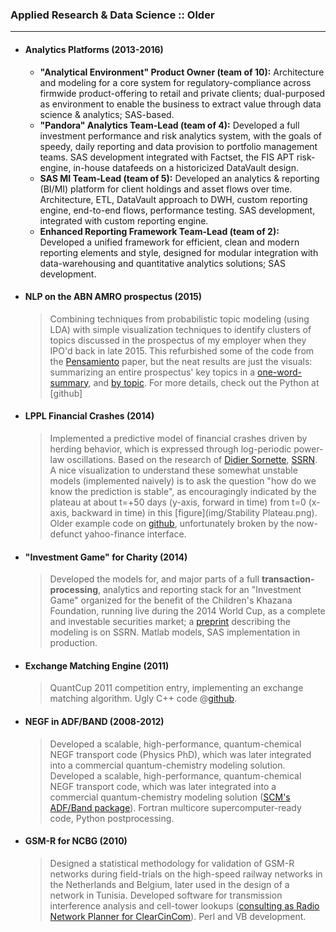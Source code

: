 <!-- ## Applied Projects -->

### Applied Research & Data Science :: Older
---------------
* #### Analytics Platforms (2013-2016)
	>
	* **"Analytical Environment"  Product Owner (team of 10):** Architecture and modeling for a core system for regulatory-compliance across firmwide product-offering to retail and private clients; dual-purposed as environment to enable the business to extract value through data science & analytics; SAS-based.
	* **"Pandora" Analytics Team-Lead (team of 4):** Developed a full investment performance and risk analytics system, with the goals of speedy, daily reporting and data provision to portfolio management teams. SAS development integrated with Factset, the FIS APT risk-engine, in-house datafeeds on a historicized DataVault design.
	* **SAS MI Team-Lead (team of 5):** Developed an analytics & reporting (BI/MI) platform for client holdings and asset flows over time. Architecture, ETL, DataVault approach to DWH, custom reporting engine, end-to-end flows, performance testing. SAS development, integrated with custom reporting engine.
	* **Enhanced Reporting Framework Team-Lead (team of 2):** Developed a unified framework for efficient, clean and modern reporting elements and style, designed for modular integration with data-warehousing and quantitative analytics solutions; SAS development.



* #### NLP on the ABN AMRO prospectus (2015)
    > Combining techniques from probabilistic topic modeling (using LDA) with simple visualization techniques to identify clusters of topics discussed in the prospectus of my employer when they IPO'd back in late 2015. This refurbished some of the code from the [Pensamiento](http://revistas.upcomillas.es/index.php/pensamiento/article/view/6590) paper, but the neat results are just the visuals: summarizing an entire prospectus' key topics in a [one-word-summary](img/Topics1.png), and [by topic](img/Topics3a.png). For more details, check out the Python at [github]

* #### LPPL Financial Crashes (2014)
	> Implemented a predictive model of financial crashes driven by herding behavior, which is expressed through log-periodic power-law oscillations. Based on the research of [Didier Sornette](http://www.er.ethz.ch/), [SSRN](https://papers.ssrn.com/sol3/cf_dev/AbsByAuth.cfm?per_id=190544). A nice visualization to understand these somewhat unstable models (implemented naively) is to ask the question "how do we know the prediction is stable", as encouragingly indicated by the plateau at about t=+50 days (y-axis, forward in time) from t=0 (x-axis, backward in time) in this [figure](img/Stability Plateau.png). Older example code on [github](https://github.com/cjoverzijl/lppl-model-r), unfortunately broken by the now-defunct yahoo-finance interface.
	

* #### "Investment Game" for Charity (2014)
    > Developed the models for, and major parts of a full **transaction-processing**, analytics and reporting stack for an "Investment Game" organized for the benefit of the Children's Khazana Foundation, running live during the 2014 World Cup, as a complete and investable securities market; a [preprint](https://papers.ssrn.com/sol3/papers.cfm?abstract_id=3273905) describing the modeling is on SSRN. Matlab models, SAS implementation in production.




* #### Exchange Matching Engine (2011)
	> QuantCup 2011 competition entry, implementing an exchange matching algorithm.
	Ugly C++ code @[github](https://github.com/cjoverzijl/quantcup-2011).


* #### NEGF in ADF/BAND (2008-2012)
	> Developed a scalable, high-performance, quantum-chemical NEGF transport code (Physics PhD), which was later integrated into a commercial quantum-chemistry modeling solution.
    Developed a scalable, high-performance, quantum-chemical NEGF transport code, which was later integrated into a commercial quantum-chemistry modeling solution ([SCM's ADF/Band package](http://www.scm.com)).
	Fortran multicore supercomputer-ready code, Python postprocessing.


* #### GSM-R for NCBG (2010)
    > Designed a statistical methodology for validation of GSM-R networks during field-trials on the high-speed railway networks in the Netherlands and Belgium, later used in the design of a network in Tunisia. Developed software for transmission interference analysis and cell-tower lookups
    ([consulting as Radio Network Planner for ClearCinCom](http://www.clearcincom.com)).
	Perl and VB development.


